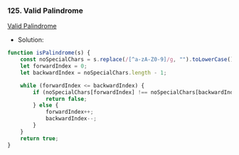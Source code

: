 ### 125. Valid Palindrome

[Valid Palindrome](https://leetcode.com/problems/valid-palindrome)

- Solution:

```javascript
function isPalindrome(s) {
    const noSpecialChars = s.replace(/[^a-zA-Z0-9]/g, "").toLowerCase();
    let forwardIndex = 0;
    let backwardIndex = noSpecialChars.length - 1;

    while (forwardIndex <= backwardIndex) {
        if (noSpecialChars[forwardIndex] !== noSpecialChars[backwardIndex]) {
            return false;
        } else {
            forwardIndex++;
            backwardIndex--;
        }
    }
    return true;
}
```
